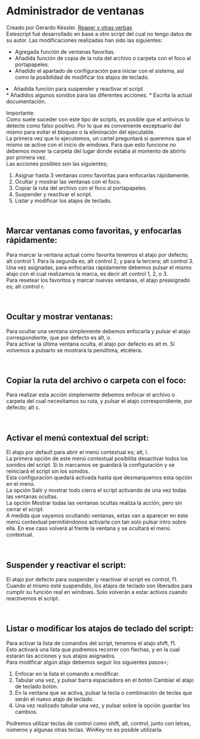 ﻿# Administrador de ventanas
Creado por Gerardo Késsler. [Reaper y otras yerbas](http://ReaperYOtrasYerbas.com)  
Estescript fué desarrollado en base a otro script del cual no tengo datos de su autor. Las modificaciones realizadas  han sido las siguientes:  

* Agregada función de ventanas favoritas.
* Añadida función de copia de la ruta del archivo o carpeta con el foco al portapapeles.
* Añadido el apartado de configuración para iniciar con el sistema, así como la posibilidad de modificar los atajos de teclado.
<li>Añadida función para suspender y reactivar el script</li>
* Añadidos algunos sonidos para las diferentes acciones.
* Escrita la actual documentación.

<br>

Importante:  
Como suele suceder con este tipo de scripts, es posible que el antivirus lo detecte como falso positivo. Por lo que es conveniente exceptuarlo del mismo para evitar el bloqueo o la eliminación del ejecutable.  
La primera vez que lo ejecutemos, un cartel preguntará si queremos que el mismo se active con el inicio de windows. Para que esto funcione no debemos mover la carpeta del lugar donde estaba al momento de abrirlo por primera vez.  
 Las acciones posibles son las siguientes;

1. Asignar hasta 3 ventanas como favoritas para enfocarlas rápidamente.
2. Ocultar y mostrar las ventanas con el foco.
3. Copiar la ruta del archivo con el foco al portapapeles.
4. Suspender y reactivar el script.
5. Listar y modificar los atajos de teclado.

<br>

## Marcar ventanas como favoritas, y enfocarlas rápidamente:
Para marcar la ventana actual como favorita tenemos el atajo por defecto; alt control 1. Para la segunda es; alt control 2, y para la tercera; alt control 3.  
Una vez asignadas, para enfocarlas rápidamente debemos pulsar el mismo atajo con el cual realizamos la marca, es decir alt control 1, 2, o 3.  
Para resetear los favoritos y marcar nuevas ventanas, el atajo preasignado es; alt control r.

<br>

## Ocultar y mostrar ventanas:
Para ocultar una ventana simplemente debemos enfocarla y pulsar el atajo correspondiente, que por defecto es alt, o.  
Para activar la última ventana oculta, el atajo por defecto es alt m. Si volvemos a pulsarlo se mostrará la penúltima, etcétera.

<br>

## Copiar la ruta del archivo o carpeta con el foco:
Para realizar esta acción simplemente debemos enfocar el archivo o carpeta del cual necesitamos su ruta, y pulsar el atajo correspondiente, por defecto; alt c.

<br>

## Activar el menú contextual del script:
El atajo por default para abrir el menú contextual es; alt, l.  
La primera opción de este menú contextual posibilita desactivar todos los sonidos del script. Si lo marcamos se guardará la configuración y se reiniciará el script sin los sonidos.  
Esta configuración quedará activada hasta que desmarquemos esta opción en el menú.  
La opción Salir y mostrar todo cierra el script activando de una vez todas las ventanas ocultas.  
La opción Mostrar todas las ventanas ocultas realiza la acción, pero sin cerrar el script.  
A medida que vayamos ocultando ventanas, estas van a aparecer en este menú contextual permitiéndonos activarla con tan solo pulsar intro sobre ella. En ese caso volverá al frente la ventana y se ocultará el menú contextual.

<br>

## Suspender y reactivar el script:
El atajo por defecto para suspender y reactivar el script es control, f1.  
Cuando el mismo esté suspendido, los atajos de teclado son liberados para cumplir su función real en windows. Solo volverán a estar activos cuando reactivemos el script.

<br>

## Listar o modificar los atajos de teclado del script:
Para activar la lista de comandos del script, tenemos el atajo shift, f1.  
Esto activará una lista que podremos recorrer con flechas, y en la cual estarán las acciones y sus atajos asignados.  
Para modificar algún atajo debemos seguir los siguientes pasos<;  

1. Enfocar en la lista el comando a modificar.
2. Tabular una vez, y pulsar barra espaciadora en el botón Cambiar el atajo de teclado botón.
3. En la ventana que se activa, pulsar la tecla o combinación de teclas que serán el nuevo atajo de teclado.
4. Una vez realizado tabular una vez, y pulsar sobre la opción guardar los cambios.

Podremos utilizar teclas de control como shift, alt, control, junto con letras, números y algunas otras teclas. WinKey no es posible utilizarla.
